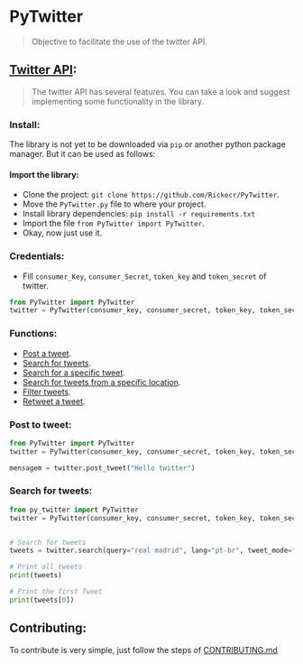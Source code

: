 # PyTwitter

> Objective to facilitate the use of the twitter API.

## [Twitter API](https://developer.twitter.com/en/docs):

> The twitter API has several features. You can take a look and suggest implementing some functionality in the library.

### Install:

The library is not yet to be downloaded via `pip` or another python package manager. But it can be used as follows:

#### Import the library:

- Clone the project: `git clone https://github.com/Rickecr/PyTwitter`.
- Move the `PyTwitter.py` file to where your project.
- Install library dependencies: `pip install -r requirements.txt`
- Import the file `from PyTwitter import PyTwitter`.
- Okay, now just use it.

### Credentials:

- Fill `consumer_Key`, `consumer_Secret`, `token_key` and `token_secret` of twitter.

```python
from PyTwitter import PyTwitter
twitter = PyTwitter(consumer_key, consumer_secret, token_key, token_secret)
```

### Functions:

- [Post a tweet](#post-to-tweet).
- [Search for tweets](#search-for-tweets).
- [Search for a specific tweet]().
- [Search for tweets from a specific location]().
- [Filter tweets]().
- [Retweet a tweet]().

### Post to tweet:

```python
from PyTwitter import PyTwitter
twitter = PyTwitter(consumer_key, consumer_secret, token_key, token_secret)

mensagem = twitter.post_tweet("Hello twitter")
```

### Search for tweets:

```python
from py_twitter import PyTwitter
twitter = PyTwitter(consumer_key, consumer_secret, token_key, token_secret)


# Search for tweets
tweets = twitter.search(query="real madrid", lang="pt-br", tweet_mode="extended")

# Print all tweets
print(tweets)

# Print the first Tweet
print(tweets[0])

```

## Contributing:

To contribute is very simple, just follow the steps of [CONTRIBUTING.md](https://github.com/Rickecr/BibliotecaTwitter/blob/master/CONTRIBUTING.md)
